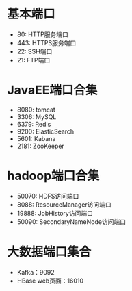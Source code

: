 # 基本端口
- 80: HTTP服务端口
- 443: HTTPS服务端口
- 22: SSH端口
- 21: FTP端口

# JavaEE端口合集
- 8080: tomcat
- 3306: MySQL
- 6379: Redis
- 9200: ElasticSearch
- 5601: Kabana
- 2181: ZooKeeper

# hadoop端口合集

- 50070: HDFS访问端口
- 8088: ResourceManager访问端口
- 19888: JobHistory访问端口
- 50090: SecondaryNameNode访问端口



# 大数据端口集合

- Kafka：9092
- HBase web页面：16010